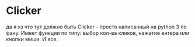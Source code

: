 # Clicker
да я хз что тут должно быть
Clicker - просто написанный на python 3 по фану.
Имеет функции по типу: выбор кол-ва кликов, нажатие  ентера или кнопки миши. И все.
